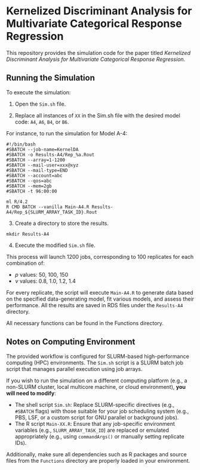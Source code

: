 # Kernelized Discriminant Analysis for Multivariate Categorical Response Regression

This repository provides the simulation code for the paper titled *Kernelized Discriminant Analysis for Multivariate Categorical Response Regression*.


## Running the Simulation
To execute the simulation:

1. Open the `Sim.sh` file.

2. Replace all instances of `XX` in the Sim.sh file with the desired model code: `A4`, `A6`, `B4`, or `B6`.

For instance, to run the simulation for Model A-4:
```
#!/bin/bash
#SBATCH --job-name=KernelDA
#SBATCH -o Results-A4/Rep_%a.Rout
#SBATCH --array=1-1200
#SBATCH --mail-user=xxx@xyz
#SBATCH --mail-type=END
#SBATCH --account=abc
#SBATCH --qos=abc
#SBATCH --mem=2gb
#SBATCH -t 96:00:00

ml R/4.2
R CMD BATCH --vanilla Main-A4.R Results-A4/Rep_${SLURM_ARRAY_TASK_ID}.Rout
```
3. Create a directory to store the results.

```
mkdir Results-A4
```

4. Execute the modified `Sim.sh` file.

This process will launch 1200 jobs, corresponding to 100 replicates for each combination of:
+ $p$ values: 50, 100, 150
+ $\nu$ values: 0.8, 1.0, 1.2, 1.4

For every replicate, the script will execute `Main-A4.R` to generate data based on the specified data-generating model, fit various models, and assess their performance. All the results are saved in RDS files under the `Results-A4` directory.

All necessary functions can be found in the Functions directory.


## Notes on Computing Environment

The provided workflow is configured for SLURM-based high-performance computing (HPC) environments. The `Sim.sh` script is a SLURM batch job script that manages parallel execution using job arrays.

If you wish to run the simulation on a different computing platform (e.g., a non-SLURM cluster, local multicore machine, or cloud environment), **you will need to modify**:

- The shell script `Sim.sh`: Replace SLURM-specific directives (e.g., `#SBATCH` flags) with those suitable for your job scheduling system (e.g., PBS, LSF, or a custom script for GNU parallel or background jobs).
- The R script `Main-XX.R`: Ensure that any job-specific environment variables (e.g., `SLURM_ARRAY_TASK_ID`) are replaced or emulated appropriately (e.g., using `commandArgs()` or manually setting replicate IDs).

Additionally, make sure all dependencies such as R packages and source files from the `Functions` directory are properly loaded in your environment.
